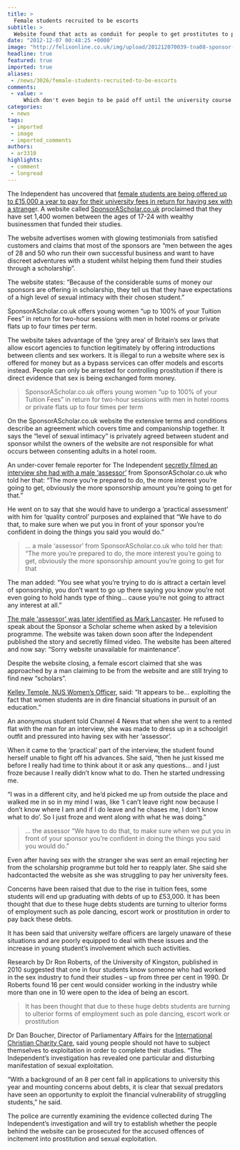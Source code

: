 ```yaml
---
title: >
  Female students recruited to be escorts
subtitle: >
  Website found that acts as conduit for people to get prostitutes to pay for tuition fees
date: "2012-12-07 00:48:25 +0000"
image: "http://felixonline.co.uk/img/upload/201212070039-tna08-sponsor-a-scholar.jpg"
headline: true
featured: true
imported: true
aliases:
 - /news/3026/female-students-recruited-to-be-escorts
comments:
 - value: >
     Which don't even begin to be paid off until the university course is over and they're earning more than 21k? A rather poor argument if you ask me.,So no talk of blaming those who set up the system of high tuition fees in the first place?,Couch?
categories:
 - news
tags:
 - imported
 - image
 - imported_comments
authors:
 - ar3310
highlights:
 - comment
 - longread
---
```


The Independent has uncovered that [female students are being offered up to £15,000 a year to pay for their university fees in return for having sex with a strange](http://www.independent.co.uk/news/uk/crime/sex-for-tuition-fees-anyone-students-being-offered-up-to-15000-a-year-to-cover-cost-of-university-in-exchange-for-having-sex-with-strangers-8364894.html)r. A website called [SponsorAScholar.co.uk](http://sponsorascholar.co.uk/) proclaimed that they have set 1,400 women between the ages of 17-24 with wealthy businessmen that funded their studies.

The website advertises women with glowing testimonials from satisfied customers and claims that most of the sponsors are “men between the ages of 28 and 50 who run their own successful business and want to have discreet adventures with a student whilst helping them fund their studies through a scholarship”.

The website states: “Because of the considerable sums of money our sponsors are offering in scholarship, they tell us that they have expectations of a high level of sexual intimacy with their chosen student.”

SponsorAScholar.co.uk offers young women “up to 100% of your Tuition Fees” in return for two-hour sessions with men in hotel rooms or private flats up to four times per term.

The website takes advantage of the ‘grey area’ of Britain’s sex laws that allow escort agencies to function legitimately by offering introductions between clients and sex workers. It is illegal to run a website where sex is offered for money but as a bypass services can offer models and escorts instead. People can only be arrested for controlling prostitution if there is direct evidence that sex is being exchanged form money.

> SponsorAScholar.co.uk offers young women “up to 100% of your Tuition Fees” in return for two-hour sessions with men in hotel rooms or private flats up to four times per term

On the SponsorAScholar.co.uk website the extensive terms and conditions describe an agreement which covers time and companionship together. It says the “level of sexual intimacy” is privately agreed between student and sponsor whilst the owners of the website are not responsible for what occurs between consenting adults in a hotel room.

An under-cover female reporter for The Independent [secretly filmed an interview she had with a male ‘assessor’](http://bcove.me/fypbnz05) from SponsorAScholar.co.uk who told her that: “The more you’re prepared to do, the more interest you’re going to get, obviously the more sponsorship amount you’re going to get for that.”

He went on to say that she would have to undergo a ‘practical assessment’ with him for ‘quality control’ purposes and explained that “We have to do that, to make sure when we put you in front of your sponsor you’re confident in doing the things you said you would do.”

> ... a male ‘assessor’ from SponsorAScholar.co.uk who told her that: “The more you’re prepared to do, the more interest you’re going to get, obviously the more sponsorship amount you’re going to get for that

The man added: “You see what you’re trying to do is attract a certain level of sponsorship, you don’t want to go up there saying you know you’re not even going to hold hands type of thing… cause you’re not going to attract any interest at all.”

[The male ‘assessor’ was later identified as Mark Lancaster](http://www.independent.co.uk/news/uk/crime/sex-for-student-fees-man-unmasked-to-be-it-consultant-with-toplevel-mod-security-clearance-8390456.html). He refused to speak about the Sponsor a Scholar scheme when asked by a television programme. The website was taken down soon after the Independent published the story and secretly filmed video. The website has been altered and now say: “Sorry website unavailable for maintenance”.

Despite the website closing, a female escort claimed that she was approached by a man claiming to be from the website and are still trying to find new “scholars”.

[Kelley Temple, NUS Women’s Officer](http://www.nusconnect.org.uk/about/people/nus/officers/liberationofficers/kelleytemple/), said: “It appears to be… exploiting the fact that women students are in dire financial situations in pursuit of an education.”

An anonymous student told Channel 4 News that when she went to a rented flat with the man for an interview, she was made to dress up in a schoolgirl outfit and pressured into having sex with her ‘assessor’.

When it came to the ‘practical’ part of the interview, the student found herself unable to fight off his advances. She said, “then he just kissed me before I really had time to think about it or ask any questions… and I just froze because I really didn’t know what to do. Then he started undressing me.

“I was in a different city, and he’d picked me up from outside the place and walked me in so in my mind I was, like ‘I can’t leave right now because I don’t know where I am and if I do leave and he chases me, I don’t know what to do’. So I just froze and went along with what he was doing.”

> ... the assessor “We have to do that, to make sure when we put you in front of your sponsor you’re confident in doing the things you said you would do."

Even after having sex with the stranger she was sent an email rejecting her from the scholarship programme but told her to reapply later. She said she hadcontacted the website as she was struggling to pay her university fees.

Concerns have been raised that due to the rise in tuition fees, some students will end up graduating with debts of up to £53,000. It has been thought that due to these huge debts students are turning to ulterior forms of employment such as pole dancing, escort work or prostitution in order to pay back these debts.

It has been said that university welfare officers are largely unaware of these situations and are poorly equipped to deal with these issues and the increase in young student’s involvement which such activities.

Research by Dr Ron Roberts, of the University of Kingston, published in 2010 suggested that one in four students know someone who had worked in the sex industry to fund their studies – up from three per cent in 1990. Dr Roberts found 16 per cent would consider working in the industry while more than one in 10 were open to the idea of being an escort.

> It has been thought that due to these huge debts students are turning to ulterior forms of employment such as pole dancing, escort work or prostitution

Dr Dan Boucher, Director of Parliamentary Affairs for the [International Christian Charity Care](http://www.care.org.uk/), said young people should not have to subject themselves to exploitation in order to complete their studies. “The Independent’s investigation has revealed one particular and disturbing manifestation of sexual exploitation.

“With a background of an 8 per cent fall in applications to university this year and mounting concerns about debts, it is clear that sexual predators have seen an opportunity to exploit the financial vulnerability of struggling students,” he said.

The police are currently examining the evidence collected during The Independent’s investigation and will try to establish whether the people behind the website can be prosecuted for the accused offences of incitement into prostitution and sexual exploitation.
